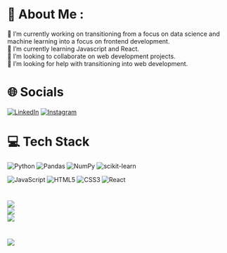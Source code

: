 # 💫 About Me : 
🔭 I’m currently working on transitioning from a focus on data science and machine learning into a focus on frontend development.
<br/>
🌱 I’m currently learning Javascript and React.
<br/>
👯 I’m looking to collaborate on web development projects.
<br/>
🤔 I’m looking for help with transitioning into web development.

# 🌐 Socials
[![LinkedIn](https://img.shields.io/badge/LinkedIn-%230077B5.svg?logo=linkedin&logoColor=white)](https://linkedin.com/in/lennyremache/) 
[![Instagram](https://img.shields.io/badge/Instagram-%23E4405F.svg?logo=Instagram&logoColor=white)](https://instagram.com/lenny1x/) 

# 💻 Tech Stack
![Python](https://img.shields.io/badge/python-3670A0?style=for-the-badge&logo=python&logoColor=ffdd54)
![Pandas](https://img.shields.io/badge/pandas-%23150458.svg?style=for-the-badge&logo=pandas&logoColor=white) 
![NumPy](https://img.shields.io/badge/numpy-%23013243.svg?style=for-the-badge&logo=numpy&logoColor=white) 
![scikit-learn](https://img.shields.io/badge/scikit--learn-%23F7931E.svg?style=for-the-badge&logo=scikit-learn&logoColor=white) 

![JavaScript](https://img.shields.io/badge/javascript-%23323330.svg?style=for-the-badge&logo=javascript&logoColor=%23F7DF1E) 
![HTML5](https://img.shields.io/badge/html5-%23E34F26.svg?style=for-the-badge&logo=html5&logoColor=white) 
![CSS3](https://img.shields.io/badge/css3-%231572B6.svg?style=for-the-badge&logo=css3&logoColor=white) 
![React](https://img.shields.io/badge/react-%2320232a.svg?style=for-the-badge&logo=react&logoColor=%2361DAFB) 

#
![](https://github-readme-stats.vercel.app/api?username=LennyRemache&theme=dark&hide_border=true&include_all_commits=false&count_private=false)<br/>
![](https://github-readme-streak-stats.herokuapp.com/?user=LennyRemache&theme=dark&hide_border=true)<br/>
![](https://github-readme-stats.vercel.app/api/top-langs/?username=LennyRemache&theme=dark&hide_border=true&include_all_commits=false&count_private=false&layout=compact)

#
[![](https://visitcount.itsvg.in/api?id=LennyRemache&icon=0&color=1)](https://visitcount.itsvg.in)
